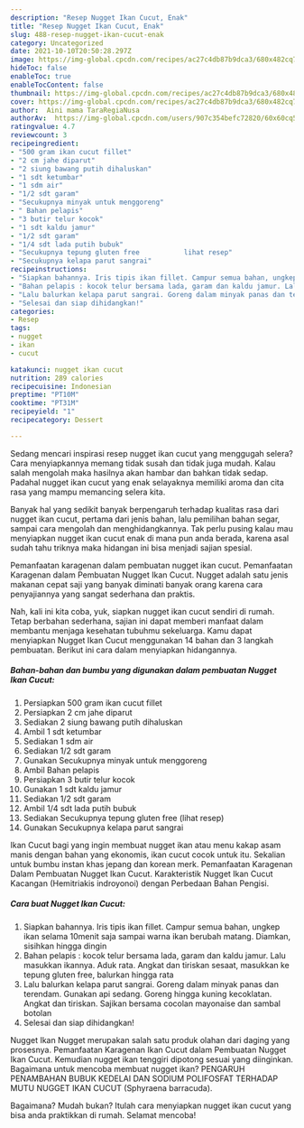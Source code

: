 ```yaml
---
description: "Resep Nugget Ikan Cucut, Enak"
title: "Resep Nugget Ikan Cucut, Enak"
slug: 488-resep-nugget-ikan-cucut-enak
category: Uncategorized
date: 2021-10-10T20:50:28.297Z
image: https://img-global.cpcdn.com/recipes/ac27c4db87b9dca3/680x482cq70/nugget-ikan-cucut-foto-resep-utama.jpg
hideToc: false
enableToc: true
enableTocContent: false
thumbnail: https://img-global.cpcdn.com/recipes/ac27c4db87b9dca3/680x482cq70/nugget-ikan-cucut-foto-resep-utama.jpg
cover: https://img-global.cpcdn.com/recipes/ac27c4db87b9dca3/680x482cq70/nugget-ikan-cucut-foto-resep-utama.jpg
author:  Aini mama TaraRegiaNusa
authorAv:  https://img-global.cpcdn.com/users/907c354befc72820/60x60cq50/avatar.jpg
ratingvalue: 4.7
reviewcount: 3
recipeingredient:
- "500 gram ikan cucut fillet"
- "2 cm jahe diparut"
- "2 siung bawang putih dihaluskan"
- "1 sdt ketumbar"
- "1 sdm air"
- "1/2 sdt garam"
- "Secukupnya minyak untuk menggoreng"
- " Bahan pelapis"
- "3 butir telur kocok"
- "1 sdt kaldu jamur"
- "1/2 sdt garam"
- "1/4 sdt lada putih bubuk"
- "Secukupnya tepung gluten free           lihat resep"
- "Secukupnya kelapa parut sangrai"
recipeinstructions:
- "Siapkan bahannya. Iris tipis ikan fillet. Campur semua bahan, ungkep ikan selama 10menit saja sampai warna ikan berubah matang. Diamkan, sisihkan hingga dingin"
- "Bahan pelapis : kocok telur bersama lada, garam dan kaldu jamur. Lalu masukkan ikannya. Aduk rata. Angkat dan tiriskan sesaat, masukkan ke tepung gluten free, balurkan hingga rata"
- "Lalu balurkan kelapa parut sangrai. Goreng dalam minyak panas dan terendam. Gunakan api sedang. Goreng hingga kuning kecoklatan. Angkat dan tiriskan. Sajikan bersama cocolan mayonaise dan sambal botolan"
- "Selesai dan siap dihidangkan!"
categories:
- Resep
tags:
- nugget
- ikan
- cucut

katakunci: nugget ikan cucut 
nutrition: 289 calories
recipecuisine: Indonesian
preptime: "PT10M"
cooktime: "PT31M"
recipeyield: "1"
recipecategory: Dessert

---
```



Sedang mencari inspirasi resep nugget ikan cucut yang menggugah selera? Cara menyiapkannya memang tidak susah dan tidak juga mudah. Kalau salah mengolah maka hasilnya akan hambar dan bahkan tidak sedap. Padahal nugget ikan cucut yang enak selayaknya memiliki aroma dan cita rasa yang mampu memancing selera kita.


Banyak hal yang sedikit banyak berpengaruh terhadap kualitas rasa dari nugget ikan cucut, pertama dari jenis bahan, lalu pemilihan bahan segar, sampai cara mengolah dan menghidangkannya. Tak perlu pusing kalau mau menyiapkan nugget ikan cucut enak di mana pun anda berada, karena asal sudah tahu triknya maka hidangan ini bisa menjadi sajian spesial.

Pemanfaatan karagenan dalam pembuatan nugget ikan cucut. Pemanfaatan Karagenan dalam Pembuatan Nugget Ikan Cucut. Nugget adalah satu jenis makanan cepat saji yang banyak diminati banyak orang karena cara penyajiannya yang sangat sederhana dan praktis.


Nah, kali ini kita coba, yuk, siapkan nugget ikan cucut sendiri di rumah. Tetap berbahan sederhana, sajian ini dapat memberi manfaat dalam membantu menjaga kesehatan tubuhmu sekeluarga. Kamu dapat menyiapkan Nugget Ikan Cucut menggunakan 14 bahan dan 3 langkah pembuatan. Berikut ini cara dalam menyiapkan hidangannya.

<!--inarticleads1-->

##### Bahan-bahan dan bumbu yang digunakan dalam pembuatan Nugget Ikan Cucut:

1. Persiapkan 500 gram ikan cucut fillet
1. Persiapkan 2 cm jahe diparut
1. Sediakan 2 siung bawang putih dihaluskan
1. Ambil 1 sdt ketumbar
1. Sediakan 1 sdm air
1. Sediakan 1/2 sdt garam
1. Gunakan Secukupnya minyak untuk menggoreng
1. Ambil  Bahan pelapis
1. Persiapkan 3 butir telur kocok
1. Gunakan 1 sdt kaldu jamur
1. Sediakan 1/2 sdt garam
1. Ambil 1/4 sdt lada putih bubuk
1. Sediakan Secukupnya tepung gluten free           (lihat resep)
1. Gunakan Secukupnya kelapa parut sangrai


Ikan Cucut bagi yang ingin membuat nugget ikan atau menu kakap asam manis dengan bahan yang ekonomis, ikan cucut cocok untuk itu. Sekalian untuk bumbu instan khas jepang dan korean merk. Pemanfaatan Karagenan Dalam Pembuatan Nugget Ikan Cucut. Karakteristik Nugget Ikan Cucut Kacangan (Hemitriakis indroyonoi) dengan Perbedaan Bahan Pengisi. 

<!--inarticleads2-->

##### Cara buat Nugget Ikan Cucut:

1. Siapkan bahannya. Iris tipis ikan fillet. Campur semua bahan, ungkep ikan selama 10menit saja sampai warna ikan berubah matang. Diamkan, sisihkan hingga dingin
1. Bahan pelapis : kocok telur bersama lada, garam dan kaldu jamur. Lalu masukkan ikannya. Aduk rata. Angkat dan tiriskan sesaat, masukkan ke tepung gluten free, balurkan hingga rata
1. Lalu balurkan kelapa parut sangrai. Goreng dalam minyak panas dan terendam. Gunakan api sedang. Goreng hingga kuning kecoklatan. Angkat dan tiriskan. Sajikan bersama cocolan mayonaise dan sambal botolan
1. Selesai dan siap dihidangkan!

Nugget Ikan Nugget merupakan salah satu produk olahan dari daging yang prosesnya. Pemanfaatan Karagenan Ikan Cucut dalam Pembuatan Nugget Ikan Cucut. Kemudian nugget ikan tenggiri dipotong sesuai yang diinginkan. Bagaimana untuk mencoba membuat nugget ikan? PENGARUH PENAMBAHAN BUBUK KEDELAI DAN SODIUM POLIFOSFAT TERHADAP MUTU NUGGET IKAN CUCUT (Sphyraena barracuda). 

Bagaimana? Mudah bukan? Itulah cara menyiapkan nugget ikan cucut yang bisa anda praktikkan di rumah. Selamat mencoba!
